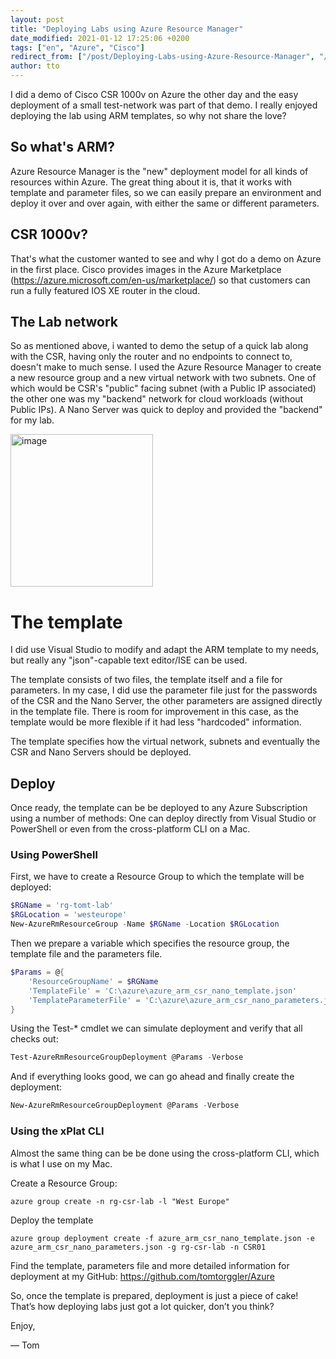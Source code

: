 ```yaml
---
layout: post
title: "Deploying Labs using Azure Resource Manager"
date_modified: 2021-01-12 17:25:06 +0200
tags: ["en", "Azure", "Cisco"]
redirect_from: ["/post/Deploying-Labs-using-Azure-Resource-Manager", "/post/deploying-labs-using-azure-resource-manager"]
author: tto
---
```


I did a demo of Cisco CSR 1000v on Azure the other day and the easy deployment of a small test-network was part of that demo.<!-- more --> I really enjoyed deploying the lab using ARM templates, so why not share the love?  

## So what's ARM?

Azure Resource Manager is the "new" deployment model for all kinds of resources within Azure. The great thing about it is, that it works with template and parameter files, so we can easily prepare an environment and deploy it over and over again, with either the same or different parameters. 

## CSR 1000v?

That's what the customer wanted to see and why I got do a demo on Azure in the first place. Cisco provides images in the Azure Marketplace (<a href="https://azure.microsoft.com/en-us/marketplace/">https://azure.microsoft.com/en-us/marketplace/</a>) so that customers can run a fully featured IOS XE router in the cloud. 

## The Lab network

So as mentioned above, i wanted to demo the setup of a quick lab along with the CSR, having only the router and no endpoints to connect to, doesn't make to much sense. I used the Azure Resource Manager to create a new resource group and a new virtual network with two subnets. One of which would be CSR's "public" facing subnet (with a Public IP associated) the other one was my "backend" network for cloud workloads (without Public IPs). A Nano Server was quick to deploy and provided the "backend" for my lab. 

<a href="/assets/archive/image_743.png"><img title="image" style="border-top: 0px; border-right: 0px; background-image: none; border-bottom: 0px; padding-top: 0px; padding-left: 0px; border-left: 0px; margin: 0px; display: inline; padding-right: 0px" border="0" alt="image" src="/assets/archive/image_thumb_741.png" width="228" height="244"></a> <h1>The template</h1> 

I did use Visual Studio to modify and adapt the ARM template to my needs, but really any "json"-capable text editor/ISE can be used.  

The template consists of two files, the template itself and a file for parameters. In my case, I did use the parameter file just for the passwords of the CSR and the Nano Server, the other parameters are assigned directly in the template file. There is room for improvement in this case, as the template would be more flexible if it had less "hardcoded" information.  

The template specifies how the virtual network, subnets and eventually the CSR and Nano Servers should be deployed. 

## Deploy

Once ready, the template can be be deployed to any Azure Subscription using a number of methods: One can deploy directly from Visual Studio or PowerShell or even from the cross-platform CLI on a Mac. 

### Using PowerShell

First, we have to create a Resource Group to which the template will be deployed: 

```powershell
$RGName = 'rg-tomt-lab' 
$RGLocation = 'westeurope' 
New-AzureRmResourceGroup -Name $RGName -Location $RGLocation 
```

Then we prepare a variable which specifies the resource group, the template file and the parameters file. 

```powershell
$Params = @{ 
    'ResourceGroupName' = $RGName
    'TemplateFile' = 'C:\azure\azure_arm_csr_nano_template.json'
    'TemplateParameterFile' = 'C:\azure\azure_arm_csr_nano_parameters.json' 
}
```

Using the Test-* cmdlet we can simulate deployment and verify that all checks out: 

```powershell
Test-AzureRmResourceGroupDeployment @Params -Verbose
```

And if everything looks good, we can go ahead and finally create the deployment: 

```powershell
New-AzureRmResourceGroupDeployment @Params -Verbose
```

### Using the xPlat CLI

Almost the same thing can be be done using the cross-platform CLI, which is what I use on my Mac. 

Create a Resource Group: 

```
azure group create -n rg-csr-lab -l "West Europe"
```

Deploy the template 

```
azure group deployment create -f azure_arm_csr_nano_template.json -e azure_arm_csr_nano_parameters.json -g rg-csr-lab -n CSR01
```

Find the template, parameters file and more detailed information for deployment at my GitHub: <a href="https://github.com/tomtorggler/Azure">https://github.com/tomtorggler/Azure</a> 

So, once the template is prepared, deployment is just a piece of cake! That’s how deploying labs just got a lot quicker, don’t you think? 

Enjoy,

&mdash; Tom
